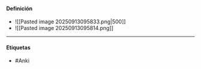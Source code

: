 #### Definición
- ![[Pasted image 20250913095833.png|500]]
- ![[Pasted image 20250913095814.png]]
***
#### Etiquetas
- #Anki 
